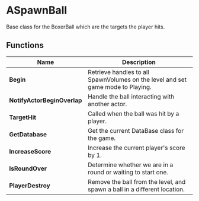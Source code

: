 # ASpawnBall

Base class for the BoxerBall which are the targets the player hits.

## Functions
Name     |   Description
-----------|--------
**Begin**       | Retrieve handles to all SpawnVolumes on the level and set game mode to Playing.
**NotifyActorBeginOverlap**       | Handle the ball interacting with another actor.
**TargetHit**       | Called when the ball was hit by a player.
**GetDatabase**       | Get the current DataBase class for the game.
**IncreaseScore**       | Increase the current player's score by 1.
**IsRoundOver**       | Determine whether we are in a round or waiting to start one.
**PlayerDestroy**       | Remove the ball from the level, and spawn a ball in a different location.
